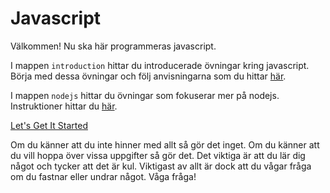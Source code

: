 # Javascript

Välkommen! Nu ska här programmeras javascript.

I mappen `introduction` hittar du introducerade övningar kring javascript. Börja med dessa övningar och följ anvisningarna som du hittar [här](introduction/readme.md).

I mappen `nodejs` hittar du övningar som fokuserar mer på nodejs. Instruktioner hittar du [här](nodejs/readme.md).

[Let's Get It Started](https://youtu.be/IKqV7DB8Iwg?t=1m49s)

Om du känner att du inte hinner med allt så gör det inget. Om du känner att du vill hoppa över vissa uppgifter så gör det. Det viktiga är att du lär dig något och tycker att det är kul. Viktigast av allt är dock att du vågar fråga om du fastnar eller undrar något. Våga fråga!
